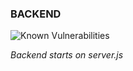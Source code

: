 ### BACKEND

![Known Vulnerabilities](https://img.shields.io/snyk/vulnerabilities/github/CougarCS/CougarCS-Backend?style=for-the-badge)

_Backend starts on server.js_
